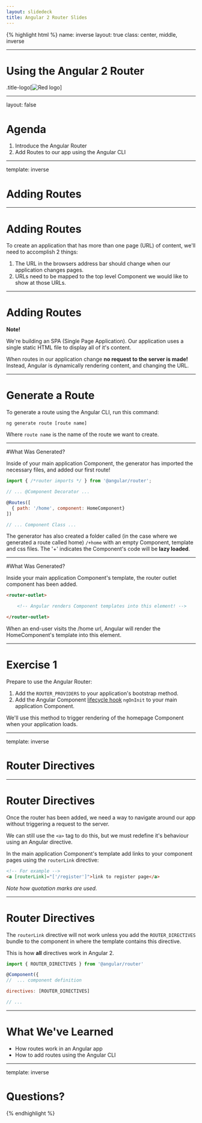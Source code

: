```yaml
---
layout: slidedeck
title: Angular 2 Router Slides
---
```


{% highlight html %}
name: inverse
layout: true
class: center, middle, inverse

---

# Using the Angular 2 Router

.title-logo[![Red logo](/public/img/red-logo-white.svg)]

---

layout: false

# Agenda

1. Introduce the Angular Router
2. Add Routes to our app using the Angular CLI

---
template: inverse

# Adding Routes

---
# Adding Routes

To create an application that has more than one page (URL) of content, we'll need to accomplish 2 things:

1. The URL in the browsers address bar should change when our application changes pages.
2. URLs need to be mapped to the top level Component we would like to show at those URLs.

---

# Adding Routes

**Note!**

We're building an SPA (Single Page Application). Our application uses a single static HTML file to display all of it's content.

When routes in our application change **no request to the server is made!** Instead, Angular is dynamically rendering content, and changing the URL.

---

# Generate a Route

To generate a route using the Angular CLI, run this command:

`ng generate route [route name]`<br/>

Where `route name` is the name of the route we want to create.<br/>

---
#What Was Generated?

Inside of your main application Component, the generator has imported the necessary files,
and added our first route!

```js
import { /*router imports */ } from '@angular/router';

// ... @Component Decorator ...

@Routes([
  { path: '/home', component: HomeComponent}
])

// ... Component Class ...
```

The generator has also created a folder called (in the case where we generated a route called home) `/+home` with an empty Component, template and css files. The '+' indicates the Component's code will be **lazy loaded**.

---

#What Was Generated?

Inside your main application Component's template, the router outlet component has been added.

```html
<router-outlet>

	<!-- Angular renders Component templates into this element! -->

</router-outlet>
```

When an end-user visits the /home url, Angular will render the HomeComponent's template into this element.

---

# Exercise 1

Prepare to use the Angular Router:

1. Add the `ROUTER_PROVIDERS` to your application's bootstrap method.
2. Add the Angular Component [lifecycle hook](https://angular.io/docs/ts/latest/guide/lifecycle-hooks.html) `ngOnInit` to your main application Component.

We'll use this method to trigger rendering of the homepage Component when your application loads.

---
template: inverse

# Router Directives

---

# Router Directives

Once the router has been added, we need a way to navigate around our app without triggering a request to the server.

We can still use the `<a>` tag to do this, but we must redefine it's behaviour using an Angular directive.

In the main application Component's template add links to your component pages
using the `routerLink` directive:

```html
<!-- For example -->
<a [routerLink]="['/register']">link to register page</a>

```

*Note how quotation marks are used.*

---

# Router Directives

The `routerLink` directive will not work unless you add the `ROUTER_DIRECTIVES` bundle
to the component in where the template contains this directive.

This is how **all** directives work in Angular 2.

```js
import { ROUTER_DIRECTIVES } from '@angular/router'

@Component({
//  ... component definition

directives: [ROUTER_DIRECTIVES]

// ...

```

---

# What We've Learned

- How routes work in an Angular app
- How to add routes using the Angular CLI

---

template: inverse

# Questions?

{% endhighlight %}
